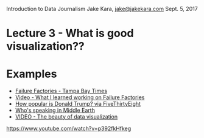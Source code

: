 Introduction to Data Journalism
Jake Kara, jake@jakekara.com
Sept. 5, 2017

# Lecture 3 - What is good visualization??

# Examples

  * [Failure Factories - Tampa Bay Times](http://www.tampabay.com/projects/2015/investigations/pinellas-failure-factories/)
  * [Video - What I learned working on Failure Factories](https://www.youtube.com/watch?v=p392fkHfkeg)
  * [How popular is Donald Trump? via FiveThirtyEight](https://projects.fivethirtyeight.com/trump-approval-ratings/)
  * [Who's speaking in Middle Earth](http://www.datasketch.es/july/code/nadieh/)
  * [VIDEO - The beauty of data visualization](https://www.youtube.com/watch?v=5Zg-C8AAIGg)

https://www.youtube.com/watch?v=p392fkHfkeg
